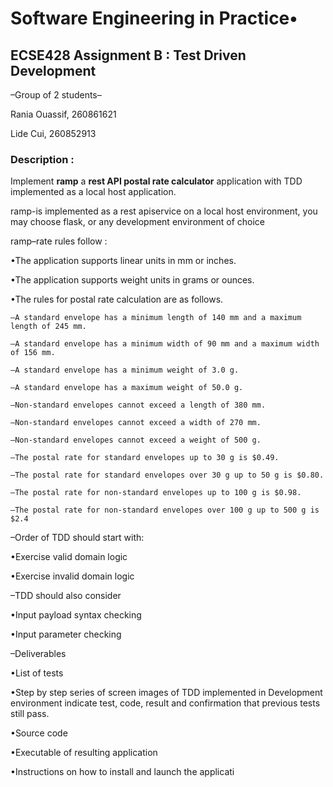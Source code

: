 
# Software Engineering in Practice•


## ECSE428 Assignment B : Test Driven Development
–Group of 2 students–

Rania Ouassif, 260861621

Lide Cui, 260852913

### Description : 

Implement **ramp** a **rest API postal rate calculator** application with TDD implemented as a local host application.

ramp-is implemented as a rest apiservice on a local host environment, you may choose flask, or any development environment of choice

ramp–rate rules follow : 

•The application supports linear units in mm or inches.

•The application supports weight units in grams or ounces.

•The rules for postal rate calculation are as follows.
  
    –A standard envelope has a minimum length of 140 mm and a maximum length of 245 mm.
    
    –A standard envelope has a minimum width of 90 mm and a maximum width of 156 mm.
    
    –A standard envelope has a minimum weight of 3.0 g. 
    
    –A standard envelope has a maximum weight of 50.0 g.
    
    –Non-standard envelopes cannot exceed a length of 380 mm.  
    
    –Non-standard envelopes cannot exceed a width of 270 mm.    
    
    –Non-standard envelopes cannot exceed a weight of 500 g.
    
    –The postal rate for standard envelopes up to 30 g is $0.49.
    
    –The postal rate for standard envelopes over 30 g up to 50 g is $0.80.
    
    –The postal rate for non-standard envelopes up to 100 g is $0.98.
    
    –The postal rate for non-standard envelopes over 100 g up to 500 g is $2.4
 
 
–Order of TDD should start with:

•Exercise valid domain logic 

•Exercise invalid domain logic


–TDD should also consider

•Input payload syntax checking

•Input parameter checking


–Deliverables

•List of tests

•Step by step series of screen images of TDD implemented in Development environment indicate test, code, result and confirmation that previous tests still pass.

•Source code

•Executable of resulting application

•Instructions on how to install and launch the applicati
